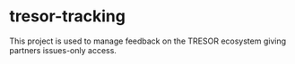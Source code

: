 # tresor-tracking
This project is used to manage feedback on the TRESOR ecosystem giving partners issues-only access.

